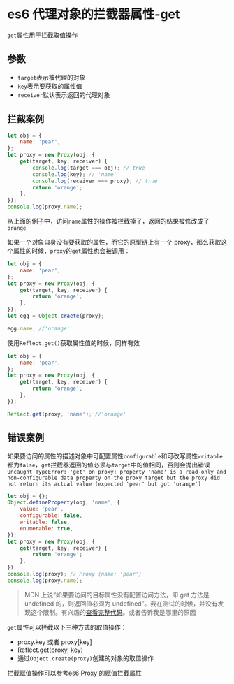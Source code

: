 <!-- Date: 2018-07-13 12:11 -->

# es6 代理对象的拦截器属性-get

`get`属性用于拦截取值操作

## 参数

-   `target`表示被代理的对象
-   `key`表示要获取的属性值
-   `receiver`默认表示返回的代理对象

## 拦截案例

```js
let obj = {
    name: 'pear',
};
let proxy = new Proxy(obj, {
    get(target, key, receiver) {
        console.log(target === obj); // true
        console.log(key); // 'name'
        console.log(receiver === proxy); // true
        return 'orange';
    },
});
console.log(proxy.name);
```

从上面的例子中，访问`name`属性的操作被拦截掉了，返回的结果被修改成了`orange`

如果一个对象自身没有要获取的属性，而它的原型链上有一个 proxy，那么获取这个属性的时候，`proxy`的`get`属性也会被调用：

```js
let obj = {
    name: 'pear',
};
let proxy = new Proxy(obj, {
    get(target, key, receiver) {
        return 'orange';
    },
});
let egg = Object.craete(proxy);

egg.name; //'orange'
```

使用`Reflect.get()`获取属性值的时候，同样有效

```js
let obj = {
    name: 'pear',
};
let proxy = new Proxy(obj, {
    get(target, key, receiver) {
        return 'orange';
    },
});

Reflect.get(proxy, 'name'); //'orange'
```

## 错误案例

如果要访问的属性的描述对象中可配置属性`configurable`和可改写属性`writable`都为`false`，`get`拦截器返回的值必须与`target`中的值相同，否则会抛出错误`Uncaught TypeError: 'get' on proxy: property 'name' is a read-only and non-configurable data property on the proxy target but the proxy did not return its actual value (expected 'pear' but got 'orange')`

```js
let obj = {};
Object.defineProperty(obj, 'name', {
    value: 'pear',
    configurable: false,
    writable: false,
    enumerable: true,
});
let proxy = new Proxy(obj, {
    get(target, key, receiver) {
        return 'orange';
    },
});
console.log(proxy); // Proxy {name: 'pear'}
console.log(proxy.name);
```

> MDN 上说“如果要访问的目标属性没有配置访问方法，即 get 方法是 undefined 的，则返回值必须为 undefined”。我在测试的时候，并没有发现这个限制。有兴趣的[查看完整代码](./demo/demo1.html)。或者告诉我是哪里的原因

`get`属性可以拦截以下三种方式的取值操作：

-   proxy.key 或者 proxy[key]
-   Reflect.get(proxy, key)
-   通过`Object.create(proxy)`创建的对象的取值操作

拦截赋值操作可以参考[es6 Proxy 的赋值拦截属性](../es6-proxy-set)
